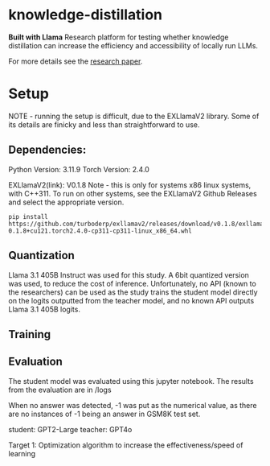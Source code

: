 # knowledge-distillation
**Built with Llama**
Research platform for testing whether knowledge distillation can increase the efficiency and accessibility of locally run LLMs.

For more details see the [research paper]().

# Setup

NOTE - running the setup is difficult, due to the EXLlamaV2 library. Some of its details are finicky and less than straightforward to use. 

## Dependencies:
Python Version: 3.11.9
Torch Version: 2.4.0


EXLlamaV2(link): V0.1.8
Note - this is only for systems x86 linux systems, with C++311. To run on other systems, see the EXLlamaV2 Github Releases and select the appropriate version. 
```
pip install https://github.com/turboderp/exllamav2/releases/download/v0.1.8/exllamav2-0.1.8+cu121.torch2.4.0-cp311-cp311-linux_x86_64.whl
```

## Quantization

Llama 3.1 405B Instruct was used for this study. A 6bit quantized version was used, to reduce the cost of inference. Unfortunately, no API (known to the researchers) can be used as the study trains the student model directly on the logits outputted from the teacher model, and no known API outputs Llama 3.1 405B logits. 

## Training


## Evaluation
The student model was evaluated using this jupyter notebook. The results from the evaluation are in /logs

When no answer was detected, -1 was put as the numerical value, as there are no instances of -1 being an answer in GSM8K test set. 




student: GPT2-Large
teacher: GPT4o

Target 1: Optimization algorithm to increase the effectiveness/speed of learning
